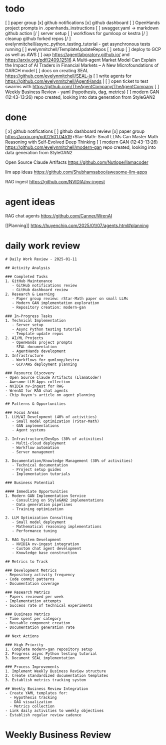 # todo
[ ] paper group 
[x] github notifications
[x] github dashboard
[ ] OpenHands project prompts in .openhands_instructions
[ ] swagger.yaml -> markdown github action
[/ ] server setup
[ ] workflows for gumloop or kestra
[/ ] cleanup github forked repos
[/ ] evelynmitchell/async_python_testing_tutorial - get asynchronous tests running
[ ] evelynmitchell/TemplateUpdateRepos
[ ] setup
[ ] deploy to GCP as well as AWS
[ ] aap https://agentlaboratory.github.io/ and https://arxiv.org/pdf/2409.12516 A Multi-agent Market Model Can Explain the Impact of AI Traders in Financial Markets – A New Microfoundations of GARCH model
[ ] docs on creating SEAL https://github.com/evelynmitchell/SEAL-js
[ ] write agents for https://github.com/evelynmitchell/AgentHands |
[ ] open ticket to test swarms with https://github.com/TheAgentCompany/TheAgentCompany
[ ] Weekly Business Review - yaml (hypothesis, dag, metrics)
[ ] modern GAN (12:43-13:26) repo created, looking into data generation from StyleGAN2

# done
[ x] github notifications
[ ] github dashboard review
[x] paper group https://arxiv.org/pdf/2501.04519 rStar-Math: Small LLMs Can Master Math Reasoning with Self-Evolved Deep Thinking 
[ ] modern GAN (12:43-13:26) https://github.com/evelynmitchell/modern-gan repo created, looking into data generation from StyleGAN2

Open Source Claude Artifacts https://github.com/Nutlope/llamacoder 

llm app ideas https://github.com/Shubhamsaboo/awesome-llm-apps

RAG ingest https://github.com/NVIDIA/nv-ingest

# agent ideas
RAG chat agents https://github.com/Canner/WrenAI

[[Planning]] https://huyenchip.com/2025/01/07/agents.html#planning 
# daily work review

```
# Daily Work Review - 2025-01-11

## Activity Analysis

### Completed Tasks
1. GitHub Maintenance
   - GitHub notifications review
   - GitHub dashboard review
2. Research & Learning
   - Paper group review: rStar-Math paper on small LLMs
   - Modern GAN implementation exploration
   - Repository creation: modern-gan

### In-Progress Tasks
1. Technical Implementation
   - Server setup
   - Async Python testing tutorial
   - Template update repos
2. AI/ML Projects
   - OpenHands project prompts
   - SEAL documentation
   - AgentHands development
3. Infrastructure
   - Workflows for gumloop/kestra
   - GCP/AWS deployment planning

### Resource Discovery
- Open Source Claude Artifacts (LlamaCoder)
- Awesome LLM Apps collection
- NVIDIA nv-ingest for RAG
- WrenAI for RAG chat agents
- Chip Huyen's article on agent planning

## Patterns & Opportunities

### Focus Areas
1. LLM/AI Development (40% of activities)
   - Small model optimization (rStar-Math)
   - GAN implementations
   - Agent systems

2. Infrastructure/DevOps (30% of activities)
   - Multi-cloud deployment
   - Workflow automation
   - Server management

3. Documentation/Knowledge Management (30% of activities)
   - Technical documentation
   - Project setup guides
   - Implementation tutorials

### Business Potential

#### Immediate Opportunities
1. Modern GAN Implementation Service
   - Consulting on StyleGAN2 implementations
   - Data generation pipelines
   - Training optimization

2. LLM Optimization Consulting
   - Small model deployment
   - Mathematical reasoning implementations
   - Performance tuning

3. RAG System Development
   - NVIDIA nv-ingest integration
   - Custom chat agent development
   - Knowledge base construction

## Metrics to Track

### Development Metrics
- Repository activity frequency
- Code commit patterns
- Documentation coverage

### Research Metrics
- Papers reviewed per week
- Implementation attempts
- Success rate of technical experiments

### Business Metrics
- Time spent per category
- Reusable component creation
- Documentation generation rate

## Next Actions

### High Priority
1. Complete modern-gan repository setup
2. Progress async Python testing tutorial
3. Document SEAL implementation

### Process Improvements
1. Implement Weekly Business Review structure
2. Create standardized documentation templates
3. Establish metrics tracking system

## Weekly Business Review Integration
- Create YAML templates for:
  - Hypothesis tracking
  - DAG visualization
  - Metrics collection
- Link daily activities to weekly objectives
- Establish regular review cadence
```
# Weekly Business Review
